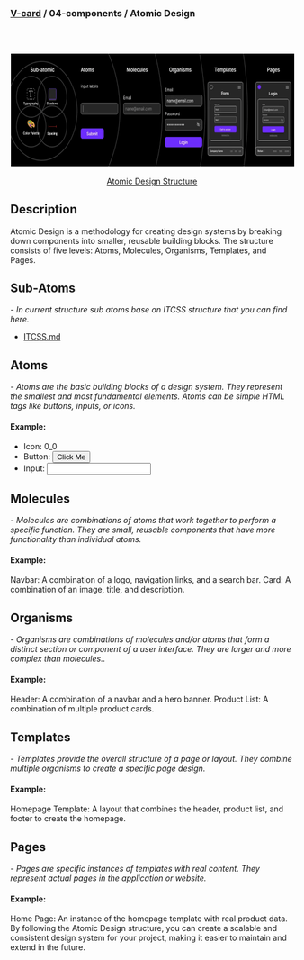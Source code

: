 ## 
### [V-card](../README.md) / 04-components / Atomic Design
##
<br>
<p align="center">
  <img src="../05-assets/01-docs/a-design.png" alt="Atomic Design" width="700" height="200" style="border: 1px solid white; display: block; margin: 0 auto;">
  <br>
  <a href="https://atomicdesign.bradfrost.com/" target="_blank">Atomic Design Structure</a>
</p>

## Description

Atomic Design is a methodology for creating design systems by breaking down components into smaller, reusable building blocks. The structure consists of five levels: Atoms, Molecules, Organisms, Templates, and Pages.

## Sub-Atoms

*<em> - In current structure sub atoms base on ITCSS structure that you can find here.  </em>*

  - [ITCSS.md](../03-style/ITCSS.md)

## Atoms

*<em> - Atoms are the basic building blocks of a design system. They represent the smallest and most fundamental elements. Atoms can be simple HTML tags like buttons, inputs, or icons.  </em>*

#### Example:

- Icon: 0_0
- Button: <button>Click Me</button>
- Input: <input type="text" />


## Molecules

*<em> - Molecules are combinations of atoms that work together to perform a specific function. They are small, reusable components that have more functionality than individual atoms.  </em>*

#### Example:

Navbar: A combination of a logo, navigation links, and a search bar.
Card: A combination of an image, title, and description.

## Organisms

*<em> - Organisms are combinations of molecules and/or atoms that form a distinct section or component of a user interface. They are larger and more complex than molecules..  </em>*

#### Example:

Header: A combination of a navbar and a hero banner.
Product List: A combination of multiple product cards.

## Templates

*<em> - Templates provide the overall structure of a page or layout. They combine multiple organisms to create a specific page design.  </em>*

#### Example:

 Homepage Template: A layout that combines the header, product list, and footer to create the homepage.

## Pages

*<em> - Pages are specific instances of templates with real content. They represent actual pages in the application or website.  </em>*

#### Example:

Home Page: An instance of the homepage template with real product data.
By following the Atomic Design structure, you can create a scalable and consistent design system for your project, making it easier to maintain and extend in the future.
